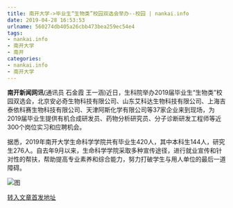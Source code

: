 ```yaml
---
title: 南开大学->毕业生“生物类”校园双选会举办--校园 | nankai.info
date: 2019-04-28 16:53:53
urlname: 560274db405a26cbb473bea259ec54e4
tags: 
- nankai.info
- 南开大学
- 南开
categories:
- nankai.info
- 南开大学
---
```


**南开新闻网讯**(通讯员 石金霞 王一涵)近日，生科院举办2019届毕业生“生物类”校园双选会，北京安必奇生物科技有限公司、山东艾科达生物科技有限公司、上海吉泰依科赛生物科技有限公司、天津阿斯化学有限公司等37家企业来到现场，为2019届毕业生提供有机合成研发员、药物分析研究员、分子诊断研发工程师等近300个岗位实习和应聘机会。

据悉，2019年南开大学生命科学学院共有毕业生420人，其中本科生144人，研究生276人。自去年9月以来，生命科学学院采取多种宣传途径，进行就业宣传和针对性的帮扶，帮助提高专业素养和综合能力，努力打破学生与用人单位的最后一道障碍。

![图](http://news.nankai.edu.cn/pic/0/00/35/03/350366_992725.jpg)

[转入文章首发地址](http://news.nankai.edu.cn/qqxy/system/2019/04/21/000446294.shtml)